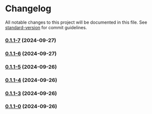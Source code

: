 # Changelog

All notable changes to this project will be documented in this file. See [standard-version](https://github.com/conventional-changelog/standard-version) for commit guidelines.

### [0.1.1-7](https://github.com/joabssilveira/fwork-jsts-db/compare/v0.1.1-6...v0.1.1-7) (2024-09-27)

### [0.1.1-6](https://github.com/joabssilveira/fwork-jsts-db/compare/v0.1.1-5...v0.1.1-6) (2024-09-27)

### [0.1.1-5](https://github.com/joabssilveira/fwork-jsts-db/compare/v0.1.1-4...v0.1.1-5) (2024-09-26)

### [0.1.1-4](https://github.com/joabssilveira/fwork-jsts-db/compare/v0.1.1-3...v0.1.1-4) (2024-09-26)

### [0.1.1-3](https://github.com/joabssilveira/fwork-jsts-db/compare/v0.1.1-1...v0.1.1-3) (2024-09-26)

### [0.1.1-0](https://github.com/joabssilveira/fwork-jsts-db/compare/v0.1.1-1...v0.1.1-0) (2024-09-26)
